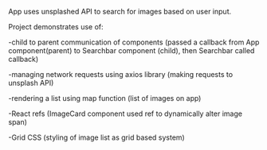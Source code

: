 App uses unsplashed API to search for images based on user input. 

Project demonstrates use of:

-child to parent communication of components (passed a callback from App component(parent) to Searchbar component (child), then Searchbar  called callback)

-managing network requests using axios library (making requests to unsplash API)  

-rendering a list using map function (list of images on app)

-React refs (ImageCard component used ref to dynamically alter image span) 

-Grid CSS (styling of image list as grid based system)
